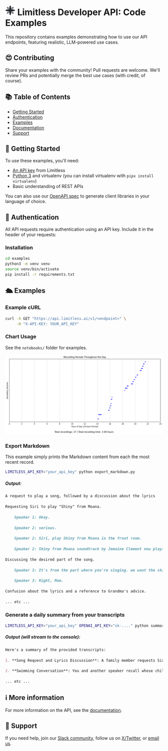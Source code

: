  <h1>
    <img src="assets/limitless-logo.svg" alt="API Icon" width="32" height="32">
    Limitless Developer API: Code Examples
  </h1>

This repository contains examples demonstrating how to use our API endpoints, featuring realistic, LLM-powered use cases.

## 😍 Contributing

Share your examples with the community! Pull requests are welcome. We'll review PRs and potentially merge the best use cases (with credit, of course).

## 📚 Table of Contents

- [Getting Started](#getting-started)
- [Authentication](#authentication)
- [Examples](#examples)
- [Documentation](#documentation)
- [Support](#support)

## 🚀 Getting Started

To use these examples, you'll need:

- [An API key](https://limitless.ai/developers) from Limitless
- [Python 3](https://realpython.com/installing-python/) and virtualenv (you can install virtualenv with `pipx install virtualenv`)
- Basic understanding of REST APIs

You can also use our [OpenAPI spec](openapi.yml) to generate client libraries in your language of choice.

## 🔐 Authentication

All API requests require authentication using an API key. Include it in the header of your requests:

### Installation

```bash
cd examples
python3 -m venv venv
source venv/bin/activate
pip install -r requirements.txt
```

## 🛳️ Examples

### Example cURL

```bash
curl -X GET "https://api.limitless.ai/v1/<endpoint>" \
     -H "X-API-KEY: YOUR_API_KEY"
```

### Chart Usage

See the `notebooks/` folder for examples.

![Chart Example](./assets/chart.png)

### Export Markdown

This example simply prints the Markdown content from each the most recent record.

```bash
LIMITLESS_API_KEY="your_api_key" python export_markdown.py
```

##### Output:

```markdown
A request to play a song, followed by a discussion about the lyrics

Requesting Siri to play "Shiny" from Moana.

    Speaker 1: Okay.

    Speaker 2: serious.

    Speaker 2: Siri, play Shiny from Moana in the front room.

    Speaker 2: Shiny from Moana soundtrack by Jemaine Clement now playing on the front room.

Discussing the desired part of the song.

    Speaker 3: It's from the part where you're singing. we want the shiny.

    Speaker 3: Right, Mom.

Confusion about the lyrics and a reference to Grandma's advice.

... etc ...
```

### Generate a daily summary from your transcripts

```bash
LIMITLESS_API_KEY="your_api_key" OPENAI_API_KEY="sk-...." python summarize_day.py
```

##### Output (will stream to the console):

```markdown
Here's a summary of the provided transcripts:

1. **Song Request and Lyrics Discussion**: A family member requests Siri to play "Shiny" from Moana. They discuss their favorite parts of the song, express confusion over the lyrics, and reflect on Grandma's advice to "listen to your heart."

2. **Swimming Conversation**: You and another speaker recall whose child was first in the water, discuss a successful swim attempt, and consider whether to do another lap.

... etc ...
```

## ℹ️ More information

For more information on the API, see the [documentation](https://limitless.ai/developers/docs/api).

## 🛟 Support

If you need help, join our [Slack community](https://www.limitless.ai/community), follow us on [X/Twitter](https://twitter.com/limitlessai), or [email us](mailto:support@limitless.ai).
